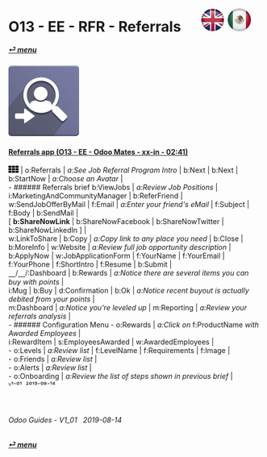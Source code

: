 # O13 - EE - RFR - Referrals &nbsp;&nbsp;&nbsp;&nbsp; [![en-uk](/doc/img/flg/en-uk-flg-btn-sml.png)](/en-uk/o13/ee/rfr/en-uk-o13-ee-rfr-guides.md) [ ![es-mx](/doc/img/flg/es-mx-flg-btn-sml.png)](/es-mx/o13/ee/rfr/es-mx-o13-ee-rfr-guides.md)
#### [_&#x23CE; menu_](/en-uk/o13/ee/en-uk-o13-ee-guides-menu.md "Back to EE menu")  
### ![rfr](/doc/img/app/big/rfr.png)
[ⱽ¹²³⁴⁵⁶⁷⁸⁹⁰⁻]: # (ⱽ¹²³⁴⁵⁶⁷⁸⁹⁰⁻)

#### [Referrals app (O13 - EE - Odoo Mates - xx-in - 02:41)](https://youtube.com/embed/Pp_CMD7_D5Y?autoplay=1&start=0&end=147&rel=0)  

![apps](/doc/img/apps.png) | o:Referrals | _a:See Job Referral Program Intro_ | b:Next | b:Next | b:StartNow | _a:Choose an Avatar_ |  
    - ###### Referrals brief
        b:ViewJobs | _a:Review Job Positions_ | i:MarketingAndCommunityManager | b:ReferFriend |  
        w:SendJobOfferByMail | f:Email | _a:Enter your friend's eMail_ | f:Subject | f:Body | b:SendMail |  
        \[ **b:ShareNowLink** | b:ShareNowFacebook | b:ShareNowTwitter | b:ShareNowLinkedIn ] |  
        w:LinkToShare | b:Copy | _a:Copy link to any place you need_ | b:Close |  
        b:MoreInfo | w:Website | _a:Review full job opportunity description_ |  
        b:ApplyNow | w:JobApplicationForm | f:YourName | f:YourEmail | f:YourPhone | f:ShortIntro | f:Resume | b:Submit |  
        &#x23BD;/&#x23BD;/:Dashboard | b:Rewards | _a:Notice there are several items you can buy with points_ |  
        i:Mug | b:Buy | d:Confirmation | b:Ok | _a:Notice recent buyout is actually debited from your points_ |  
        m:Dashboard | _a:Notice you're leveled up_ | m:Reporting | _a:Review your referrals analysis_ |  
    - ###### Configuration Menu
        - o:Rewards | _a:Click on_ f:ProductName _with Awarded Employees_ |  
            i:RewardItem | s:EmployeesAwarded | w:AwardedEmployees |  
        - o:Levels | _a:Review list_ | f:LevelName | f:Requirements | f:Image |  
        - o:Friends | _a:Review list_ |  
        - o:Alerts | _a:Review list_ |  
        - o:Onboarding | _a:Review the list of steps shown in previous brief_ |  
    ⱽ¹⁻⁰¹ &nbsp;²⁰¹⁹⁻⁰⁸⁻¹⁴

<br>

###### Odoo Guides - V1_01 &nbsp; 2019-08-14  
**[_&#x23CE; menu_](/en-uk/o13/ee/en-uk-o13-ee-guides-menu.md)**  
